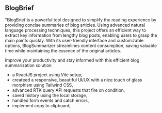 # <h2>BlogBrief </h2>

"BlogBrief is a powerful tool designed to simplify the reading experience by providing concise summaries of blog articles. Using advanced natural language processing techniques, this project offers an efficient way to extract key information from lengthy blog posts, enabling users to grasp the main points quickly. With its user-friendly interface and customizable options, BlogSummarizer streamlines content consumption, saving valuable time while maintaining the essence of the original articles.

Improve your productivity and stay informed with this efficient blog summarization solution

- a ReactJS project using Vite setup,
- createed a responsive, beautiful UI/UX with a nice touch of glass morphism using Tailwind CSS,
- advanced RTK query API requests that fire on condition,
- saved history using the local storage,
- handled form events and catch errors,
- implement copy to clipboard,
